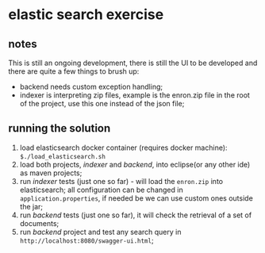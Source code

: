 # elastic search exercise


## notes

This is still an ongoing development, there is still the UI to be developed and there are quite a few things to brush up:
- backend needs custom exception handling;
- indexer is interpreting zip files, example is the enron.zip file in the root of the project, use this one instead of the json file;

## running the solution

1. load elasticsearch docker container (requires docker machine): `$./load_elasticsearch.sh`
2. load both projects, _indexer_ and _backend_, into eclipse(or any other ide) as maven projects;
3. run _indexer_ tests (just one so far) - will load the `enron.zip` into elasticsearch; all configuration can be changed in `application.properties`, if needed be we can use custom ones outside the jar;
4. run _backend_ tests (just one so far), it will check the retrieval of a set of documents;
4. run _backend_ project and test any search query in `http://localhost:8080/swagger-ui.html`;

